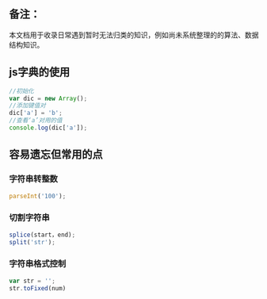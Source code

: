 ## 备注：

本文档用于收录日常遇到暂时无法归类的知识，例如尚未系统整理的的算法、数据结构知识。

## js字典的使用

```javascript
//初始化
var dic = new Array();
//添加键值对
dic['a'] = 'b';
//查看‘a’对用的值
console.log(dic['a']);
```

## 容易遗忘但常用的点

### 字符串转整数

```javascript
parseInt('100');
```

### 切割字符串

```javascript
splice(start，end);
split('str');
```

### 字符串格式控制

```javascript
var str = '';
str.toFixed(num)
```

